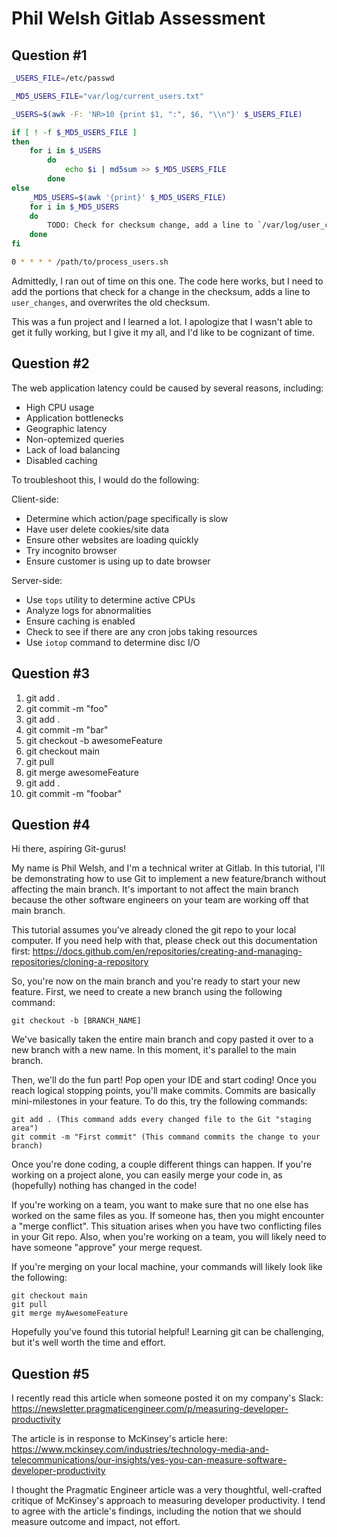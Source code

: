 # Phil Welsh Gitlab Assessment

## Question #1

````bash
_USERS_FILE=/etc/passwd

_MD5_USERS_FILE="var/log/current_users.txt"

_USERS=$(awk -F: 'NR>10 {print $1, ":", $6, "\\n"}' $_USERS_FILE)

if [ ! -f $_MD5_USERS_FILE ]
then
    for i in $_USERS
        do
            echo $i | md5sum >> $_MD5_USERS_FILE
        done
else
    _MD5_USERS=$(awk '{print}' $_MD5_USERS_FILE)
    for i in $_MD5_USERS
    do
        TODO: Check for checksum change, add a line to `/var/log/user_changes`, and overwrite old checksum
    done
fi

0 * * * * /path/to/process_users.sh
````

Admittedly, I ran out of time on this one. The code here works, but I need to add the portions that check for a change in the checksum, adds a line to `user_changes`, and overwrites the old checksum.

This was a fun project and I learned a lot. I apologize that I wasn't able to get it fully working, but I give it my all, and I'd like to be cognizant of time.

## Question #2

The web application latency could be caused by several reasons, including:

- High CPU usage
- Application bottlenecks
- Geographic latency
- Non-optemized queries
- Lack of load balancing
- Disabled caching

To troubleshoot this, I would do the following:

Client-side:

- Determine which action/page specifically is slow
- Have user delete cookies/site data
- Ensure other websites are loading quickly
- Try incognito browser
- Ensure customer is using up to date browser

Server-side:

- Use `tops` utility to determine active CPUs
- Analyze logs for abnormalities
- Ensure caching is enabled
- Check to see if there are any cron jobs taking resources
- Use `iotop` command to determine disc I/O

## Question #3

1. git add .
2. git commit -m "foo"
3. git add .
4. git commit -m "bar"
5. git checkout -b awesomeFeature
6. git checkout main
7. git pull
8. git merge awesomeFeature
9. git add .
10. git commit -m "foobar"

## Question #4

Hi there, aspiring Git-gurus!

My name is Phil Welsh, and I'm a technical writer at Gitlab. In this tutorial, I'll be demonstrating how to use Git to implement a new feature/branch without affecting the main branch. It's important to not affect the main branch because the other software engineers on your team are working off that main branch.

This tutorial assumes you've already cloned the git repo to your local computer. If you need help with that, please check out this documentation first: https://docs.github.com/en/repositories/creating-and-managing-repositories/cloning-a-repository

So, you're now on the main branch and you're ready to start your new feature. First, we need to create a new branch using the following command:

```
git checkout -b [BRANCH_NAME]
```

We've basically taken the entire main branch and copy pasted it over to a new branch with a new name. In this moment, it's parallel to the main branch.

Then, we'll do the fun part! Pop open your IDE and start coding! Once you reach logical stopping points, you'll make commits. Commits are basically mini-milestones in your feature. To do this, try the following commands:

```
git add . (This command adds every changed file to the Git "staging area")
git commit -m "First commit" (This command commits the change to your branch)
```

Once you're done coding, a couple different things can happen. If you're working on a project alone, you can easily merge your code in, as (hopefully) nothing has changed in the code!

If you're working on a team, you want to make sure that no one else has worked on the same files as you. If someone has, then you might encounter a "merge conflict". This situation arises when you have two conflicting files in your Git repo. Also, when you're working on a team, you will likely need to have someone "approve" your merge request.

If you're merging on your local machine, your commands will likely look like the following:

```
git checkout main
git pull
git merge myAwesomeFeature
```

Hopefully you've found this tutorial helpful! Learning git can be challenging, but it's well worth the time and effort.

## Question #5

I recently read this article when someone posted it on my company's Slack: https://newsletter.pragmaticengineer.com/p/measuring-developer-productivity

The article is in response to McKinsey's article here: https://www.mckinsey.com/industries/technology-media-and-telecommunications/our-insights/yes-you-can-measure-software-developer-productivity

I thought the Pragmatic Engineer article was a very thoughtful, well-crafted critique of McKinsey's approach to measuring developer productivity. I tend to agree with the article's findings, including the notion that we should measure outcome and impact, not effort.
